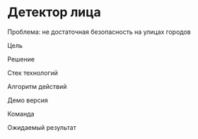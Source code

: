# Детектор лица

Проблема: не достаточная безопасность на улицах городов

Цель

Решение

Стек технологий

Алгоритм действий

Демо версия

Команда

Ожидаемый результат
